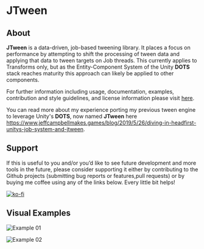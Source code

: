 # JTween

## About
**JTween** is a data-driven, job-based tweening library. It places a focus on performance by attempting to shift the processing of tween data and applying that data to tween targets on Job threads. This currently applies to Transforms only, but as the Entity-Component System of the Unity **DOTS** stack reaches maturity this approach can likely be applied to other components.

For further information including usage, documentation, examples, contribution and style guidelines, and license information please visit [here](https://jeffcampbellmakesgames.github.io/unity-jtween/).

You can read more about my experience porting my previous tween engine to leverage Unity's **DOTS**, now named **JTween** here https://www.jeffcampbellmakes.games/blog/2019/5/26/diving-in-headfirst-unitys-job-system-and-jtween.

## Support
If this is useful to you and/or you’d like to see future development and more tools in the future, please consider supporting it either by contributing to the Github projects (submitting bug reports or features,pull requests) or by buying me coffee using any of the links below. Every little bit helps!

[![ko-fi](https://www.ko-fi.com/img/githubbutton_sm.svg)](https://ko-fi.com/I3I2W7GX)

## Visual Examples

![Example 01](https://github.com/jeffcampbellmakesgames/unity-jtween/blob/master/DocFXProject/images/fun_example_02.gif)

![Example 02](https://github.com/jeffcampbellmakesgames/unity-jtween/blob/master/DocFXProject/images/fun_example_04.gif)
